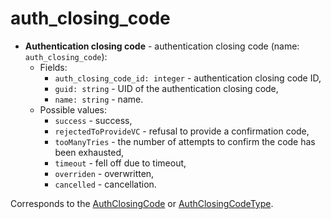 # auth_closing_code 

- **Authentication closing code** - authentication closing code (name: `auth_closing_code`):
    - Fields:
        - `auth_closing_code_id: integer` - authentication closing code ID,
        - `guid: string` - UID of the authentication closing code,
        - `name: string` - name.
    - Possible values:
        - `success` - success,
        - `rejectedToProvideVC` - refusal to provide a confirmation code,
        - `tooManyTries` - the number of attempts to confirm the code has been exhausted,
        - `timeout` - fell off due to timeout,
        - `overriden` - overwritten,
        - `cancelled` - cancellation.

Corresponds to the [AuthClosingCode](../models/AuthClosingCode.md) or [AuthClosingCodeType](../models/AuthClosingCodeType.md).
